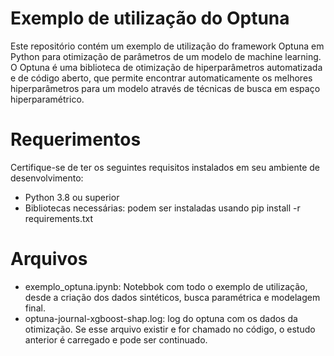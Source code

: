# Exemplo de utilização do Optuna

Este repositório contém um exemplo de utilização do framework Optuna em Python para otimização de parâmetros de um modelo de machine learning. O Optuna é uma biblioteca de otimização de hiperparâmetros automatizada e de código aberto, que permite encontrar automaticamente os melhores hiperparâmetros para um modelo através de técnicas de busca em espaço hiperparamétrico.

# Requerimentos
Certifique-se de ter os seguintes requisitos instalados em seu ambiente de desenvolvimento:

- Python 3.8 ou superior
- Bibliotecas necessárias: podem ser instaladas usando pip install -r requirements.txt

# Arquivos

- exemplo_optuna.ipynb: Notebbok com todo o exemplo de utilização, desde a criação dos dados sintéticos, busca paramétrica e modelagem final.
- optuna-journal-xgboost-shap.log: log do optuna com os dados da otimização. Se esse arquivo existir e for chamado no código, o estudo anterior é carregado e pode ser continuado.
